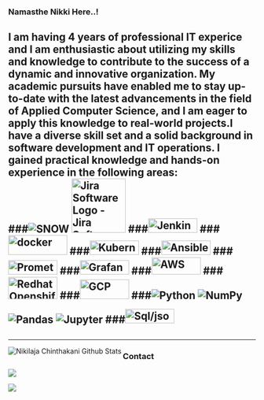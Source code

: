 ### Namasthe Nikki Here..!
I am having 4 years of professional IT experice and I am enthusiastic about utilizing my skills and knowledge to contribute to the success of a dynamic and innovative organization. My academic pursuits have enabled me to stay up-to-date with the latest advancements in the field of Applied Computer Science, and I am eager to apply this knowledge to real-world projects.I have a diverse skill set and a solid background in software development and IT operations. I gained practical knowledge and hands-on experience in the following areas:      
###<img alt="SNOW" src="https://upload.wikimedia.org/wikipedia/commons/5/57/ServiceNow_logo.svg" /> <img id="mouse" style="width:110px;" src="https://www.clipartmax.com/png/full/285-2854312_jira-software-logo-jira-software-logo.png" alt="Jira Software Logo - Jira Software Logo (11x10)" title="Jira Software Logo - Jira Software Logo (11x10)"> 
###<img src="https://upload.wikimedia.org/wikipedia/commons/thumb/e/e3/Jenkins_logo_with_title.svg/2560px-Jenkins_logo_with_title.svg.png" width="100px" height="29px" alt="Jenkins" class="image-style-partners-block">
###<img src="https://logos-world.net/wp-content/uploads/2021/02/Docker-Logo-2015-2017.png" width="120px" height="40px" alt="docker" class="image-style-partners-block">
###<img src="https://upload.wikimedia.org/wikipedia/commons/thumb/6/67/Kubernetes_logo.svg/1200px-Kubernetes_logo.svg.png" width="100px" height="29px" alt="Kubernetes" class="image-style-partners-block">
###<img src="https://e7.pngegg.com/pngimages/801/466/png-clipart-ansible-devops-puppet-chef-configuration-management-becoming-a-chef-angle-text.png" width="100px" height="29px" alt="Ansible" class="image-style-partners-block">
###<img src="https://miro.medium.com/v2/resize:fit:1400/0*Pn1vXqSDvpl1sJkh" width="100px" height="29px" alt="Prometheus" class="image-style-partners-block">
###<img src="https://user-images.githubusercontent.com/567298/57941411-2a045080-78cf-11e9-97f9-47fb8b75a722.png" width="100px" height="29px" alt="Grafana" class="image-style-partners-block">
###<img src="https://www.metaltoad.com/sites/default/files/styles/large/public/2020-05/aws-logo-blog-header.png?itok=V7llmHtJ" width="100px" height="35px" alt="AWS" class="image-style-partners-block">
###<img src="https://logowik.com/content/uploads/images/red-hat-openshift5527.jpg" width="100px" height="45px" alt="Redhat Openshift" class="image-style-partners-block">
###<img src="https://logos-world.net/wp-content/uploads/2021/02/Google-Cloud-Logo.png" width="100px" height="40px" alt="GCP" class="image-style-partners-block">
###<img alt="Python" src="https://img.shields.io/badge/python%20-%2314354C.svg?&style=for-the-badge&logo=python&logoColor=white"/> <img alt="NumPy" src="https://img.shields.io/badge/numpy%20-%23013243.svg?&style=for-the-badge&logo=numpy&logoColor=white" /> <img alt="Pandas" src="https://img.shields.io/badge/pandas%20-%23150458.svg?&style=for-the-badge&logo=pandas&logoColor=white" /> <img alt="Jupyter" src="https://img.shields.io/badge/Jupyter%20-%23F37626.svg?&style=for-the-badge&logo=Jupyter&logoColor=white" />
###<img src="https://encrypted-tbn0.gstatic.com/images?q=tbn:ANd9GcSoP9QXtnPhKvU9iYHyvaerjeurAA11ZzsXJOzFIWO1KKbVkLJrSmN7fCiju5IxlxgdYg&amp;usqp=CAU" alt="Sql/json Generation Functions In Oracle Database 12c - Oracle Certified  Professional Java Se7 [book] PNG Image | ###Transparent PNG Free Download on  SeekPNG" jsname="HiaYvf" jsaction="load:XAeZkd;" class="n3VNCb" data-noaft="1" style="width: 100px; height: 29px; margin: 15.1384px 0px;">
---

---
<!-- BLOG-POST-LIST:END -->

<img align="left" alt="Nikilaja Chinthakani Github Stats" src="https://github-readme-stats.vercel.app/api?username=nikilanaidu9&show_icons=true&hide_border=true" />



### Contact

  <a href="mailto:chinthakani.nikilaja9@gmail.com?subjetc=Github Contact">
    <img src="https://img.shields.io/badge/Gmail-D14836?style=for-the-badge&logo=gmail&logoColor=white" />
  </a>
  
  [![](https://img.shields.io/badge/LinkedIn-0077B5?style=for-the-badge&logo=linkedin&logoColor=white)](https://www.linkedin.com/in/nikkilovescoffee)


<!--
**nikilanaidu9/nikilanaidu9** is a ✨ _special_ ✨ repository because its `README.md` (this file) appears on your GitHub profile.

Here are some ideas to get you started:

- 🔭 I’m currently 
- 🌱 I’m currently learning ...
- 👯 I’m looking to collaborate on ...
- 🤔 I’m looking for help with ...
- 💬 Ask me about ...
- 📫 How to reach me: ...
- 😄 Pronouns: ...
- ⚡ Fun fact: ...
-->
